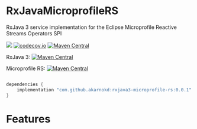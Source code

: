 # RxJavaMicroprofileRS
RxJava 3 service implementation for the Eclipse Microprofile Reactive Streams Operators SPI

<a href='https://travis-ci.com/akarnokd/RxJavaMicroprofileRS/builds'><img src='https://travis-ci.com/akarnokd/RxJavaMicroprofileRS.svg?branch=master'></a>
[![codecov.io](http://codecov.io/github/akarnokd/RxJavaMicroprofileRS/coverage.svg?branch=master)](http://codecov.io/github/akarnokd/RxJavaMicroprofileRS?branch=master)
[![Maven Central](https://maven-badges.herokuapp.com/maven-central/com.github.akarnokd/rxjava3-microprofile-rs/badge.svg)](https://maven-badges.herokuapp.com/maven-central/com.github.akarnokd/rxjava3-microprofile-rs)

RxJava 3: [![Maven Central](https://maven-badges.herokuapp.com/maven-central/io.reactivex.rxjava3/rxjava/badge.svg)](https://maven-badges.herokuapp.com/maven-central/io.reactivex.rxjava3/rxjava)

Microprofile RS: [![Maven Central](https://maven-badges.herokuapp.com/maven-central/org.eclipse.microprofile.reactive-streams-operators/microprofile-reactive-streams-operators-api/badge.svg)](https://maven-badges.herokuapp.com/maven-central/org.eclipse.microprofile.reactive-streams-operators/microprofile-reactive-streams-operators-api)


```groovy

dependencies {
    implementation "com.github.akarnokd:rxjava3-microprofile-rs:0.0.1"
}
```


# Features

